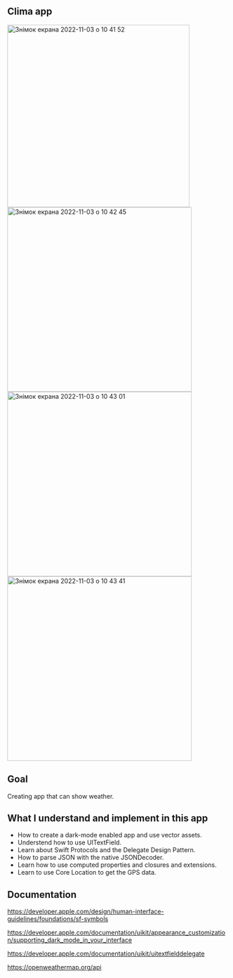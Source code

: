 ## Clima app

<img width="415" alt="Знімок екрана 2022-11-03 о 10 41 52" src="https://user-images.githubusercontent.com/109367230/199689116-d24f9bd4-6459-4a61-8bd9-69175e4d7182.png">
<img width="420" alt="Знімок екрана 2022-11-03 о 10 42 45" src="https://user-images.githubusercontent.com/109367230/199689263-f1cffa26-eccd-4378-94f8-69a9a2a2e7c3.png">
<img width="420" alt="Знімок екрана 2022-11-03 о 10 43 01" src="https://user-images.githubusercontent.com/109367230/199689318-13d64129-57a6-44e5-9a47-45001bf5a10e.png">
<img width="420" alt="Знімок екрана 2022-11-03 о 10 43 41" src="https://user-images.githubusercontent.com/109367230/199689426-43fd3ab5-e597-4ee9-9016-68f3702f81ac.png">

## Goal
Creating app that can show weather.

## What I understand and implement in this app

* How to create a dark-mode enabled app and use vector assets.
* Understend how to use UITextField.
* Learn about Swift Protocols and the Delegate Design Pattern.
* How to parse JSON with the native JSONDecoder.
* Learn how to use computed properties and closures and extensions.
* Learn to use Core Location to get the GPS data.

## Documentation

https://developer.apple.com/design/human-interface-guidelines/foundations/sf-symbols

https://developer.apple.com/documentation/uikit/appearance_customization/supporting_dark_mode_in_your_interface

https://developer.apple.com/documentation/uikit/uitextfielddelegate

https://openweathermap.org/api

